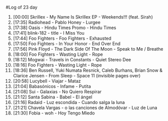 #Log of 23 day

1. [00:00] Skrillex - My Name Is Skrillex EP - Weekends!!! (feat. Sirah)
1. [17:35] Radiohead - Pablo Honey - Lurgee
1. [17:38] Oasis - Hindu Times Promo - Hindu Times
1. [17:41] blink-182 - title - I Miss You
1. [17:44] Foo Fighters - Foo Fighters - Exhausted
1. [17:50] Foo Fighters - In Your Honor - End Over End
1. [17:56] Pink Floyd - The Dark Side Of The Moon - Speak to Me / Breathe
1. [18:00] Foo Fighters - Wasting Light - Rope
1. [18:12] Mogwai - Travels in Constants - Quiet Stereo Dee
1. [18:16] Foo Fighters - Wasting Light - Rope
1. [18:36] Ben Russell, Yuki Numata Resnick, Caleb Burhans, Brian Snow & Clarice Jensen - From Sleep - Space 11 (invisible pages over)
1. [20:58] Lucybell - Viajar - Mataz
1. [21:04] Babasónicos - Infame - Putita
1. [21:08] Sui - Galaxias - No Quiero Respirar
1. [21:12] Santa Sabina - Babel - El ángel
1. [21:16] Radaid - Luz escondida - Cuando salga la luna
1. [21:21] Chavela Vargas - o las canciones de Almodóvar - Luz de Luna
1. [21:30] Fobia - woh - Hoy Tengo Miedo
